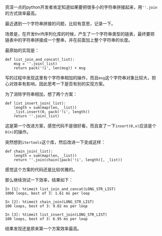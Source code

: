 
资深一点的python开发者肯定知道如果要把很多小的字符串拼接起来，用`''.join`的方式效率最高。

最近遇到一个字符串拼接的问题，比较有意思，记录一下。

场景是，在开发thrift序列化库的时候，产生了一个字符串类型的链表，最终要把链表中的字符串拼接成一个整串，并在前面加上整个字符串的长度。

最原始的实现是：

```
def list_join_and_concat(_list):
    msg = ''.join(_list)
    return pack('!i', len(msg)) + msg

```

写的过程中发现这里有个字符串相加的操作，而且`msg`这个字符串对象比较大，担心对效率有影响，因此思考一下是否有别的实现方案。

为了消除字符串相加，想了两个方案：

```
def list_insert_join(_list):
    length = sum(map(len, _list))
    _list.insert(0, pack('!i', length))
    return ''.join(_list)

```

这是第一个改进方案，感觉代码不是很好看，而且查了一下`insert(0,x)`应该是个`O(n)`的操作。

突然想到`itertools`这个库，然后改进一下变成这样：

```
def chain_join(_list):
    length = sum(map(len, _list))
    return ''.join(chain([pack('!i', length)], _list))

```
感觉这个方案的代码还是比较优雅的。

那么继续测试一下效率，结果如下：

```
In [1]: %timeit list_join_and_concat(LONG_STR_LIST)
1000 loops, best of 3: 1.61 ms per loop

In [2]: %timeit chain_join(LONG_STR_LIST)
100 loops, best of 3: 9.02 ms per loop

In [3]: %timeit list_insert_join(LONG_STR_LIST)
100 loops, best of 3: 6.95 ms per loop

```

结果发现还是原来第一个方案效率最高。
